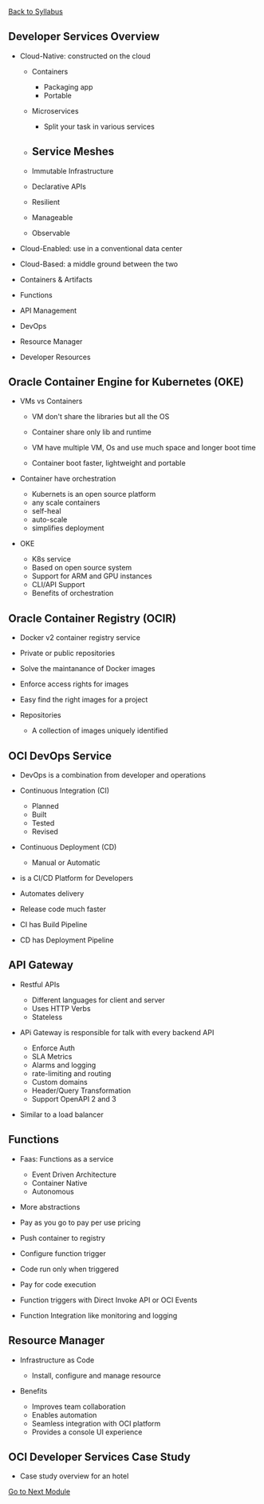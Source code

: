 [Back to Syllabus](./README.md#course-syllabus)

##  Developer Services Overview

- Cloud-Native: constructed on the cloud
    - Containers
        - Packaging app
        - Portable
    - Microservices
        - Split your task in various services
    - Service Meshes
        -
    - Immutable Infrastructure
    - Declarative APIs
    
    - Resilient
    - Manageable
    - Observable

- Cloud-Enabled: use in a conventional data center
- Cloud-Based: a middle ground between the two

- Containers & Artifacts
- Functions
- API Management
- DevOps
- Resource Manager
- Developer Resources

## Oracle Container Engine for Kubernetes (OKE)

- VMs vs Containers
    - VM don't share the libraries but all the OS
    - Container share only lib and runtime

    - VM have multiple VM, Os and use much space and longer boot time
    - Container boot faster, lightweight and portable

- Container have orchestration
    - Kubernets is an open source platform
    - any scale containers
    - self-heal
    - auto-scale
    - simplifies deployment

- OKE
    - K8s service
    - Based on open source system
    - Support for ARM and GPU instances
    - CLI/API Support
    - Benefits of orchestration

## Oracle Container Registry (OCIR)

- Docker v2 container registry service
- Private or public repositories
- Solve the maintanance of Docker images
- Enforce access rights for images
- Easy find the right images for a project

- Repositories
    - A collection of images uniquely identified

## OCI DevOps Service

- DevOps is a combination from developer and operations
- Continuous Integration (CI)
    - Planned
    - Built
    - Tested
    - Revised
- Continuous Deployment (CD)
    - Manual or Automatic

- is a CI/CD Platform for Developers    
- Automates delivery
- Release code much faster

- CI has Build Pipeline
- CD has Deployment Pipeline

## API Gateway

- Restful APIs
    - Different languages for client and server
    - Uses HTTP Verbs
    - Stateless

- APi Gateway is responsible for talk with every backend API
    - Enforce Auth
    - SLA Metrics
    - Alarms and logging
    - rate-limiting and routing
    - Custom domains
    - Header/Query Transformation
    - Support OpenAPI 2 and 3

- Similar to a load balancer

## Functions

- Faas: Functions as a service
    - Event Driven Architecture
    - Container Native
    - Autonomous

- More abstractions
- Pay as you go to pay per use pricing

- Push container to registry
- Configure function trigger
- Code run only when triggered
- Pay for code execution

- Function triggers with Direct Invoke API or OCI Events
- Function Integration like monitoring and logging

## Resource Manager

- Infrastructure as Code
    - Install, configure and manage resource

- Benefits
    - Improves team collaboration
    - Enables automation
    - Seamless integration with OCI platform
    - Provides a console UI experience

## OCI Developer Services Case Study

- Case study overview for an hotel

[Go to Next Module](./10_Observability_and_Management.md)
